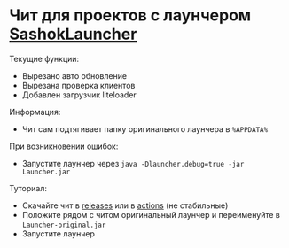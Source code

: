 # Чит для проектов с лаунчером [SashokLauncher](https://launcher.sashok724.net/)

Текущие функции:
  - Вырезано авто обновление
  - Вырезана проверка клиентов
  - Добавлен загрузчик liteloader


Информация:
  - Чит сам подтягивает папку оригинального лаунчера в `%APPDATA%`


При возникновении ошибок:
  - Запустите лаунчер через `java -Dlauncher.debug=true -jar Launcher.jar`


Туториал:
  - Скачайте чит в [releases](https://github.com/GravitLauncherCheat/SashokLauncher/releases) или в [actions](https://github.com/GravitLauncherCheat/SashokLauncher/actions) (не стабильные)
  - Положите рядом с читом оригинальный лаунчер и переименуйте в `Launcher-original.jar`
  - Запустите лаунчер
